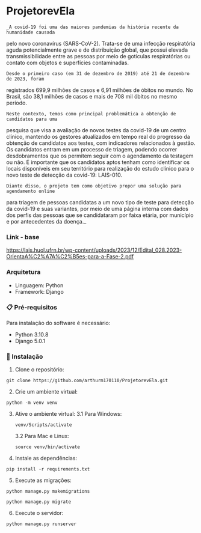 # ProjetorevEla

    _A covid-19 foi uma das maiores pandemias da história recente da humanidade causada
pelo novo coronavírus (SARS-CoV-2). Trata-se de uma infecção respiratória aguda
potencialmente grave e de distribuição global, que possui elevada transmissibilidade
entre as pessoas por meio de gotículas respiratórias ou contato com objetos e superfícies
contaminadas.

    Desde o primeiro caso (em 31 de dezembro de 2019) até 21 de dezembro de 2023, foram
registrados 699,9 milhões de casos e 6,91 milhões de óbitos no mundo. No Brasil, são
38,1 milhões de casos e mais de 708 mil óbitos no mesmo período.

    Neste contexto, temos como principal problemática a obtenção de candidatos para uma
pesquisa que visa a avaliação de novos testes da covid-19 de um centro clínico,
mantendo os gestores atualizados em tempo real do progresso da obtenção de
candidatos aos testes, com indicadores relacionados à gestão. Os candidatos entram em
um processo de triagem, podendo ocorrer desdobramentos que os permitem seguir com
o agendamento da testagem ou não. É importante que os candidatos aptos tenham como
identificar os locais disponíveis em seu território para realização do estudo clínico para o
novo teste de detecção da covid-19: LAIS-010.

    Diante disso, o projeto tem como objetivo propor uma solução para agendamento online
para triagem de pessoas candidatas a um novo tipo de teste para detecção da covid-19 e
suas variantes, por meio de uma página interna com dados dos perfis das pessoas que
se candidataram por faixa etária, por município e por antecedentes da doença._

### Link - base

https://lais.huol.ufrn.br/wp-content/uploads/2023/12/Edital_028.2023-OrientaA%C2%A7A%C2%B5es-para-a-Fase-2.pdf

### Arquitetura

* Linguagem: Python
* Framework: Django

### 📋 Pré-requisitos

Para instalação do software é necessário:
* Python 3.10.8
* Django 5.0.1

### 🔧 Instalação

1. Clone o repositório:
```
git clone https://github.com/arthurm170110/ProjetorevEla.git
```

2. Crie um ambiente virtual:
```
python -m venv venv
```

3. Ative o ambiente virtual:
    3.1 Para Windows:
    ```
    venv/Scripts/activate
    ```
    3.2 Para Mac e Linux:
    ```
    source venv/bin/activate
    ```

4. Instale as dependências:
```
pip install -r requirements.txt
```

5. Execute as migrações:
```
python manage.py makemigrations
```
```
python manage.py migrate
```

6. Execute o servidor:
```
python manage.py runserver
```

